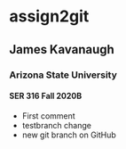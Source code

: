 # assign2git
## James Kavanaugh
### Arizona State University
#### SER 316 Fall 2020B

- First comment
- testbranch change
- new git branch on GitHub
